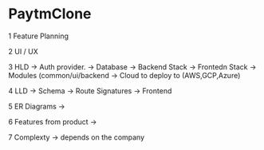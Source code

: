 # PaytmClone

1 Feature Planning 

2 UI / UX

3 HLD 
 -> Auth provider.
 -> Database
 -> Backend Stack
 -> Frontedn Stack
 -> Modules (common/ui/backend
 -> Cloud to deploy to (AWS,GCP,Azure)

 4 LLD
  -> Schema
  -> Route Signatures
  -> Frontend 

 5 ER Diagrams
    -> 

 6 Features
    from product
    -> 

 7 Complexty 
  -> depends on the company


 
